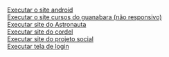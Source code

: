 
<br>
<a href="Desafios/d010/pacote-projeto-d010 (2)/android.html" target = "blank">Executar o site android</a>
<br>
<a href="Treino/treino01/index.html" target = "blank">Executar o site cursos do guanabara (não responsivo)</a>
<br>
<a href="Desafios/d011/index.html" target = "blank">Executar site do Astronauta</a>
<br>
<a href="Desafios/d012/cordel.html" target = "blank">Executar site do cordel</a>
<br>
<a href="Desafios/d014/social.html" target = "blank">Executar site do projeto social</a>
<br>
<a href="Treino/treino03/index.html" target="blank">Executar tela de login</a>